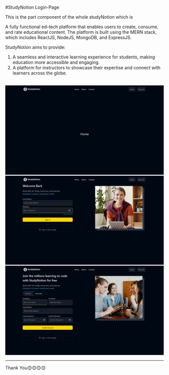 #StudyNotion Login-Page
<br>
<p>This is the part component of the whole studyNotion which is </p>
<p>
 A fully functional ed-tech platform that enables users to create, consume, and rate educational content. The platform is built using the MERN stack, which includes ReactJS, NodeJS, MongoDB, and ExpressJS. 
 </p>

 <p> StudyNotion aims to provide:</p>
<ol>
<li>A seamless and interactive learning experience for students, making education more accessible and engaging.</li>
<li>
A platform for instructors to showcase their expertise and connect with learners across the globe.
 </li>
</ol>
 <br>
<img src='https://github.com/PragunSharma-Code/StudyNotion-Login-Page/blob/main/src/assets/Screenshot%20(29).png'>
 <br>
 <img src='https://github.com/PragunSharma-Code/StudyNotion-Login-Page/blob/main/src/assets/Screenshot%20(30).png'>
 <br>
 <img src='https://github.com/PragunSharma-Code/StudyNotion-Login-Page/blob/main/src/assets/Screenshot%20(32).png'>
<br>
<hr>
Thank You😊😊😊😊
